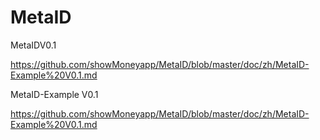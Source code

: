 # MetaID

MetaIDV0.1 

https://github.com/showMoneyapp/MetaID/blob/master/doc/zh/MetaID-Example%20V0.1.md


MetaID-Example V0.1

https://github.com/showMoneyapp/MetaID/blob/master/doc/zh/MetaID-Example%20V0.1.md
